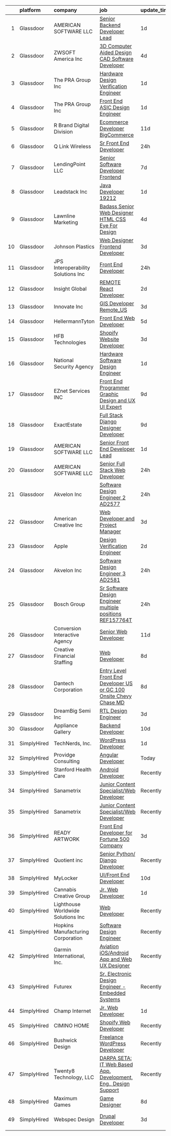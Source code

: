 

|    | platform    | company                             | job                                                                                                                                                                                                                                                                                                                                                                                                                                                                                                                                                                                                                                                                                                                                                                                                                                                                                                                                                                                                                                                                                                                                                                                                                                                                                                                                                                                                                                                                              | update_time   | location                  |
|---:|:------------|:------------------------------------|:---------------------------------------------------------------------------------------------------------------------------------------------------------------------------------------------------------------------------------------------------------------------------------------------------------------------------------------------------------------------------------------------------------------------------------------------------------------------------------------------------------------------------------------------------------------------------------------------------------------------------------------------------------------------------------------------------------------------------------------------------------------------------------------------------------------------------------------------------------------------------------------------------------------------------------------------------------------------------------------------------------------------------------------------------------------------------------------------------------------------------------------------------------------------------------------------------------------------------------------------------------------------------------------------------------------------------------------------------------------------------------------------------------------------------------------------------------------------------------|:--------------|:--------------------------|
|  1 | Glassdoor   | AMERICAN SOFTWARE LLC               | [Senior Backend Developer  Lead ](https://www.glassdoor.com/partner/jobListing.htm?pos=115&ao=1110586&s=58&guid=000001824de11d2785bbf0683133a47e&src=GD_JOB_AD&t=SR&vt=w&ea=1&cs=1_f0fb527c&cb=1659163975305&jobListingId=1008036586172&cpc=275B60D2C545FCD5&jrtk=3-0-1g96u27adkcne801-1g96u27atghpa800-3d55ebf5f4a78496--6NYlbfkN0CNayYzF1mBaI40OgT78t3Q2d9IxlwDzhsYR4HK7epYUQ6uENfBpi37JvnR8OKJvg3IsSbyPaY3DIr59gvpjrYEdv6k3fcprkF58Z10klx8IcL0kbo4wD6jlXH0raI3P9ImoVHcKjje6MkbcuzknEdDQiQ0rbQHGNMdJ4_Mai3skQUWQrbI2xAPgjvYqwjg3Qf2jIPuYmfJLVel-00BbazpMjcZ_5yidrOzD9BmVXrxcoW-eKUwa18omGbqEuU2avGtU5A-CbP6Jcn9NJJaAxiSWSivfPHI2xMEIZ99HcXrxpaaSQ3v2SohnUU_7tU5Wz2wywDSH8bP7hk4bzi5Gg5qoxaTjp04qPN1bPnkESa_YJb5YM4I-IuzO52GPVLYi8xOntzXNScwDHmK7JZ4zpcHeYbccQmd13ZN5COJ_EotqfxS503iE1NBXfgqKZSMvd4czdqvWM7TlWczUJM2nhpugR9xQ5-fOwwucNBHUn35D-eTI5QZDvbwJDek3J3T_0-lTLmJ5xqf7g%3D%3D)                                                                                                                                                                                                                                                                                                                                                                                                                                                                                                                                                                                           | 1d            | New York, NY              |
|  2 | Glassdoor   | ZWSOFT America Inc                  | [3D Computer Aided Design  CAD  Software Developer](https://www.glassdoor.com/partner/jobListing.htm?pos=101&ao=1110586&s=58&guid=000001824de11d2785bbf0683133a47e&src=GD_JOB_AD&t=SR&vt=w&ea=1&cs=1_e4bc77c4&cb=1659163975303&jobListingId=1008028413603&cpc=A156626C531925F6&jrtk=3-0-1g96u27adkcne801-1g96u27atghpa800-7cfc9b44e995e1c8--6NYlbfkN0Al--CnnRAAemIt_jfh57jxz0oZUFSmuvBQtr16jS88RRLe8Ac7oVcsiyg-vicHt85WlGgMjQ3jT_JXQEFEJM2J6WbHKirNqK3Z481xKc2l-WsEBEiFHTKZzwi3TM2D5oDtmy1YCJtTLM5VPw8FD8ycXz93Nw6WVEOhwseukaqVqFM4pURWTwlnC0FcXcD6Ew8GolZGdpRTRvNkstUZ70SnfbyUojPknZtaV8Li-H9_RGD-6UCA8ZSial9haIz7ADhmd9LOFHugJG4CoWy7emMFCpIaOaVaPmhFr1aEGR6Wd9dEvTl4Oxe8I0SJLsBgVrgupSuecsezhlShp6LxWe7I5nvy8cV1BmaZfOSpA9djKhvY_Hzg8Jo77fc_n-xU67gsG-iRyBB_wFUs8wbLL8L59JbvpuoXnQduB-pj9A_VzWLVvesVSXrRX-ddxFC-EFEdTs13QS-kqiai1d4iaEx8nB-G5eG5hPMH0MhH_j1Su5jP_lpO3leL1tqtS_Q7PGaGOCFtnXUAQKdTLsDEqKaBb_CWf2_c9QO-cwB_oNUeRg%3D%3D)                                                                                                                                                                                                                                                                                                                                                                                                                                                                                                                                         | 4d            | Melbourne, FL             |
|  3 | Glassdoor   | The PRA Group  Inc                  | [Hardware Design Verification Engineer](https://www.glassdoor.com/partner/jobListing.htm?pos=102&ao=1110586&s=58&guid=000001824de11d2785bbf0683133a47e&src=GD_JOB_AD&t=SR&vt=w&ea=1&cs=1_a819f09a&cb=1659163975303&jobListingId=1008035344270&cpc=88825F42635DFB7C&jrtk=3-0-1g96u27adkcne801-1g96u27atghpa800-5c168112ccf5d361--6NYlbfkN0BK9GXDcakwdiqmeo8o-2GvkYnmPkq7xevAHdeF_847qtWIb67PS4cS0wKzFbjcCSIZv04pbLR3QYUGTz4ToIR-v0vIg-1_VTQznG2hzJ2TY4OoVLwSTaJUtIVqw2C2YXU_-jWUukfp5LjnZdLalIMmtAlo9FpFzT5lEHt-FrNJYT8uX0nD9_P6m0rt8BY9MdjCt3iRbErbQECx4uTi-VJfRL2j2vp-ZnpE_PahqHDmuXSgur9WXO1xxo20aIEh0tRylzyydyzDSY2MCiOHAaQCleZpLYBlm8ohuWziF7Wbyj_iI0-xQHa5qXTYAyKMMvRDXSiUfUTX17E0upc9DsOcGC92t4gmDQzmMacPQYzgz2Tv01ipZgrN4ekxx8cdeXJwIk9cc2TpuNhUE4rnpGT7g8-hBV2XJtbdE1o6owRFqhnipVUaGj-D6WpvYoEUdQwhVHlLLaBO3rBpAo7TFiDDpU3QdUYxiG9GDmbmpM9CkP7sNWqxroNp)                                                                                                                                                                                                                                                                                                                                                                                                                                                                                                                                                                                                                 | 1d            | Santa Clara, CA           |
|  4 | Glassdoor   | The PRA Group  Inc                  | [Front End ASIC Design Engineer](https://www.glassdoor.com/partner/jobListing.htm?pos=106&ao=1110586&s=58&guid=000001824de11d2785bbf0683133a47e&src=GD_JOB_AD&t=SR&vt=w&ea=1&cs=1_a449330a&cb=1659163975304&jobListingId=1008035344249&cpc=F4CC4721A073827F&jrtk=3-0-1g96u27adkcne801-1g96u27atghpa800-def155b04a443c42--6NYlbfkN0BK9GXDcakwdiqmeo8o-2GvkYnmPkq7xevAHdeF_847qtWIb67PS4cS8vE-UuiHw6WNFDuoc7GRcdptHiLZAu0onO_IAqiSufKX4Cd7rHM7JcTBaEJ42nv6Hzn2igr40Fuq-6Auff3E0R8eacUNPEFFyeYSO1K5NaddhpaWtfqlfYATvw1H2cIMmVDgdvT3P727aomIrxuNvY9LP-dXqibexxCq70Ek4mAC-zfkJxFG3u7nxv2fzOemucBFWFQ_L1-2jWdd5oW711h3sCSVx8SIFzFq5pvhiJW8Rcqv8APqcG5hzrHl64hAWxR7u5UgF70Lmv1evCYYgzej59OvGL39n9B904NmiPOul99TYeJbDJGBlX8z15lHjO4tVq-sOSOhMy3XnaoTIIsh5weelV-Xra5u9H1N7_ZA8bKNnBEJhX58teJyNFPGpQFU_KdBJykVGToamF8Kh15pH__ww_EyEv4mOZa8t3lqZyTDiA4Uw2MG4LbSpypC)                                                                                                                                                                                                                                                                                                                                                                                                                                                                                                                                                                                                                        | 1d            | Santa Clara, CA           |
|  5 | Glassdoor   | R Brand Digital Division            | [Ecommerce Developer  BigCommerce ](https://www.glassdoor.com/partner/jobListing.htm?pos=114&ao=1110586&s=58&guid=000001824de11d2785bbf0683133a47e&src=GD_JOB_AD&t=SR&vt=w&ea=1&cs=1_9196ae49&cb=1659163975305&jobListingId=1008011725264&cpc=C17E88BEEFAF6676&jrtk=3-0-1g96u27adkcne801-1g96u27atghpa800-e84f9cd38551ca2e--6NYlbfkN0A4hgeKHdLyHgzaskNEvl2xXMVaueUT71iJOYpLYISQULQoq4q001IkoyDC5e4whPdxajBwBK3RCqij3A_RbjUb7ayO1uJLEgEyQoWL0eQRs9wtp6zf7gOsuUo3NoTdHjX_I0V37HiejWV2kz5EPovXjw6rvNZ-XG7oV8KjhGRCld2RTu61A7YrYziqX-Jy7qupnWhD-cvHf36hM68Y1VuSbEBVk5RNSA9m4Yjo6yp3L4FsiPFRwqM_Q33_zNubP-D-RHUTaKaBjtPuZm7fsQbOAB6RfhvsYmtATYBjzqNI70yLnE_KMkR_-7um5UQtyVddd9x1gD__LiHRhXyrtD3oCK8wx8ZpE7qwf6tPlWoNtppSeac_bh38-Ico9UNfJ63Uh8OvJ0DhhDb7Mtldj1Q09caunrdqcz2ca9jlAIpVEnS-XFxJl6kAEAQ-qf1_8ROU-cqSQgc5XPovtBDt4GTPEGGU8H8oCZM_0OT5s1zatVto02PFeA_JL4bIlMCbg78pDyLhvSgnWYhJzgu7YzU2)                                                                                                                                                                                                                                                                                                                                                                                                                                                                                                                                                                                     | 11d           | New York, NY              |
|  6 | Glassdoor   | Q Link Wireless                     | [Sr  Front End Developer](https://www.glassdoor.com/partner/jobListing.htm?pos=110&ao=1110586&s=58&guid=000001824de11d2785bbf0683133a47e&src=GD_JOB_AD&t=SR&vt=w&ea=1&cs=1_681d9d9e&cb=1659163975304&jobListingId=1008038434972&cpc=64DC0C913FDBAADD&jrtk=3-0-1g96u27adkcne801-1g96u27atghpa800-1d004ac1db7749fe--6NYlbfkN0C1n-7uwLBmXreK9Hz04i1NaXR3ByHk8AHoFYtQOHcucgIE37DlLmIXgBqayGXRMkPkBW1-kCWNsipcMXYhIO2xYemcV-KX8aDSlRl5tR36VJpprTUQ2W2UXoQMEZyrwjcV3RqiCl83_lGxtoXRsu6Ce5Eq16ltayTgcMocSxlqJxQzmE5xkXBsZoDInnmUSYW2T6EaTYbgYI7-0jRQBmAbIha09_Z3hugh9BeUKncFr4vUkrAib__AtCuV01cRU9079fBhLezA_WXeE2P0YTWgWZ9IS5cM0OskU2G_QBTu_2ysFFpqdoRvw_GDgR2bdfN8oV2vrwWEOBPurwjomjFbUVJRNBDnt--CCP1eLNJTr6-j860BjD7mTnVl9ZyrOPLz4B-g2x3me8MDN581tm7_VLtA07Z057O-w0KIffDl4MVwGtCraHmkVstshqkQU4c-gUsY4PMgBfH0hlsA9UVQqIHdBO9osVi1UsN_5LNZCAcfOt_FP0oczVNGFsUH2IpJbWVdnmp6Yw%3D%3D)                                                                                                                                                                                                                                                                                                                                                                                                                                                                                                                                                                                                   | 24h           | Dania, FL                 |
|  7 | Glassdoor   | LendingPoint LLC                    | [Senior Software Developer  Frontend](https://www.glassdoor.com/partner/jobListing.htm?pos=105&ao=1110586&s=58&guid=000001824de11d2785bbf0683133a47e&src=GD_JOB_AD&t=SR&vt=w&cs=1_68cb3f10&cb=1659163975303&jobListingId=1008023577553&cpc=AA718BBA0476CE1A&jrtk=3-0-1g96u27adkcne801-1g96u27atghpa800-82fa04a05c3a09ae--6NYlbfkN0AMU85yDPFKRmyNaJX4vsZzzCZO8oGW3wN3dIQS5LuX8APSEdPLZuyb0wEk9g8ACfIYtRd5OYhqVF7PEYILND5L5ULGQoXJqPDg85ajoEp9eiwBN-yo4Ety9oRhcNMcfo8gSCGC_MNm0DhyPSkrPsHd5NLfAJLy_E5cihRLXRfhqSiDCRkttL6mZRv-bFAmdJ0C_9ct7IpjE_dLod04b4lsyvYTMy65sD2S-vuA8PGqJfktk8mzIZNPSB4PFPo5Fb3jPL-jWcawTn7LD9G6-CMhGgoMcppHW-UK87GjetjLoLgBKajhFs_JkW69Pt_cV35YV4UyYQ8gBdpAJE-y2bQLZ3tXeRl1JvE1dQSfcsOJ00Rvmy0x14P67n6Cc-JEdHTe92Mecyd0OxVc2bcghorwhemk6r9vlOvyeNkkiayzHYc36sYowyLRroQLbDejBmSkA4N4quP_fcWAwP-pUrgiXJpMNcglwGrTP0WPu6jB8f_Z9ZUq1xh1ZzddKCtIx5UAdC3SqN6kb7nPuNMp6mDMAFCK9258eZxqVGlrYNwnFmyaL4AsPatf7CDqgZORWYOMCtYGWBsPSG9jmfDcVxVQWeCaiTH1yvyUG58QZflvr8iTdlun5YvR3UgJRc11uDVIL-htjijm2V0ilFz3cBigrp6B3WXzGBg%3D)                                                                                                                                                                                                                                                                                                                                                                                                                                          | 7d            | Remote                    |
|  8 | Glassdoor   | Leadstack Inc                       | [Java Developer   19212](https://www.glassdoor.com/partner/jobListing.htm?pos=122&ao=1110586&s=58&guid=000001824de11d2785bbf0683133a47e&src=GD_JOB_AD&t=SR&vt=w&ea=1&cs=1_920a83a2&cb=1659163975306&jobListingId=1008035810706&cpc=3BA4CE39D5B5DEF5&jrtk=3-0-1g96u27adkcne801-1g96u27atghpa800-55ed5ab58a82c8dc--6NYlbfkN0AN1DXOJ3XjvJpsorCLbwBX67_Zmbno95PICvIB5GJH13XHFuyYrum6AmNcT9_RMPNZXSTfbIyoXN6OmBmuCerKSnASYxkIH2KQrpFI7jbnWd3k-3fhJoka5WxNG0VR7DwqLztAKqCCSA0qU_OoRHOxV74VBNmtnBiepNXdwbyCZVc6Or9v54iV8oZcZwjBdTHeUXBaOYRd98aO2PdrjuQXc1nnEgJDVnrD2GGABwnm2sMYG1EVt5xwwkKKKsPx9yYWbhNsHo9y0l-5cjbmV4GDozPgArnNb5LO6dhpxaD3K4Hd5JJkYcMdLjfhqNNA_yWWhF_9frGwTsAvm_O3CJnzNMXM5uVrpdf1sY1LrDbMk3k5XGukx4NIPy0mrD-xRE38xwFddtjOImxPMXYa_ctRsRr88GU7C4-0mJgHGb4eh_UfXK0byTRo4kJPqBo0bHdusNQLCE8TwX4OOiE-flgZLuz3c22yzkgIDkmnyNNtv9rpp5vtHLOuMpW4BpcmhyU%3D)                                                                                                                                                                                                                                                                                                                                                                                                                                                                                                                                                                                                                  | 1d            | Bellevue, WA              |
|  9 | Glassdoor   | Lawnline Marketing                  | [Badass Senior Web Designer   HTML  CSS    Eye For Design](https://www.glassdoor.com/partner/jobListing.htm?pos=104&ao=1110586&s=58&guid=000001824de11d2785bbf0683133a47e&src=GD_JOB_AD&t=SR&vt=w&ea=1&cs=1_8f91a006&cb=1659163975303&jobListingId=1008028237756&cpc=B6E9EE473EF69035&jrtk=3-0-1g96u27adkcne801-1g96u27atghpa800-5fb0eb4f4e2de45d--6NYlbfkN0CSgGTbSPgM0xpgWRkp5SRTexU57Zk_6_bZ18eqb9d2QAIj3HCdex1xvxqOp6ajUhQiRTJNW1fpP7Fg7WVUyRqdkrCtZ4fm7tW8y_iFjKH4pm9BC9J_9qYWk1PD3ToKEQ95_-sAFR3Qe9QUUpNSSSmUcyYNQiclhZzrlzQMIDBGCoK2t9xqfi8wGygjhYC1NqzxN7CDB25CHVC95lFrSI_stNOfB9lSxOZMK1RUyi-O_EhVcyY6q8-_vRXy1DC5BjMOkMTry0FG047l9PkgtVq6_JTZcJ2uK9h6G27A7IjfvbWhuWrsQkSZ94yQr604VfLDvJ0Nxo6gju1PLVGVU_u2LWrYJWdJjspomo_hggS8XAN-vYsd80HepFSxrzKMVQ3YSA7imhomheYFRp8Df_udJMJ0orIjIPTqGdzE4jwjrGKZE02TimpP1NBGBVKKz84E-otE_Fq56QedM6QfskuAMXYVM_BOTPg1-V2di5-RWVnP9S5nMzn7nKCZgs6pwfWAArOc_KmOUCHqpjTJSkOCQ8nrzO79kWo56Q4f1TVCbA%3D%3D)                                                                                                                                                                                                                                                                                                                                                                                                                                                                                                                                  | 4d            | Tampa, FL                 |
| 10 | Glassdoor   | Johnson Plastics                    | [Web Designer   Frontend Developer](https://www.glassdoor.com/partner/jobListing.htm?pos=126&ao=1110586&s=58&guid=000001824de11d2785bbf0683133a47e&src=GD_JOB_AD&t=SR&vt=w&ea=1&cs=1_3cfff92a&cb=1659163975307&jobListingId=1008030492458&cpc=7F6F94E2229B3AB5&jrtk=3-0-1g96u27adkcne801-1g96u27atghpa800-d4b47896c020c893--6NYlbfkN0BxpP53ILL8GulLJ_NWfVzecCnjI9RptcsvEJd8wgfIdMtV2GS7xic0cZ2nTUZAPD8w1mHN6tdDpx-44mQ4RIRj2iLumtTfzBNnoa0qH6_0knW7iD2_5hJ0PPfw16mFroKRkcyTiF8WimWEr-uUb9Cpbz5fhU_SMWHP_RIqYeK1JdvmwBsYXXxF0wx-OJ12DIyuEIb7ozHe6ozbWdIgLFeGZgvo3fyUgYZ6qAsFeqCr-dmS4kJcBu7RY0MQIpIwl_B8xsPaBgvmlFW1lwn-2xql5LF99SDFPDPYpz4TJlwSjK4UZo9cuFjZS-WYtQJwjjgUTyDwtVoSTllKj3J_r4P5jtC44ecWWg4JVXWiPI7TZoYV4ShyN2FNr6DNTZojA439Px9YqBZBhqYPoxDRNrKEs85gPCm7zwamhnNtfMStVqm5jU4LZsB13G8C1rn4W0UWvsVN4cMCalnrPStj6XCMOv9wVQEw3cWXPppZcu7ZZIsFC7AyeR3LLVuXkEDV4JY%3D)                                                                                                                                                                                                                                                                                                                                                                                                                                                                                                                                                                                                       | 3d            | Findlay, OH               |
| 11 | Glassdoor   | JPS Interoperability Solutions  Inc | [Front End Developer](https://www.glassdoor.com/partner/jobListing.htm?pos=108&ao=1110586&s=58&guid=000001824de11d2785bbf0683133a47e&src=GD_JOB_AD&t=SR&vt=w&ea=1&cs=1_05ed8e62&cb=1659163975304&jobListingId=1008037851794&cpc=F44B5BD681589083&jrtk=3-0-1g96u27adkcne801-1g96u27atghpa800-4e8bfcd36c709f9f--6NYlbfkN0CNayYzF1mBaI40OgT78t3Q2d9IxlwDzhsYR4HK7epYUQ6uENfBpi37MI0b2sIeZ-IgUfKyUbKOK3bv5aZbIOiRFLYeTdvKCNBvxMyBEnBqOhNWiFhVALBS2mOdcgeOuRA_J_XmVsk5hqv9eHG0NrTXZkA3vhwXkKpSQmCtU0BlNqZtekI49xNmHwLWtHhQ0xQmJ6UddzMKs1kmeUhKd0hIMfYorL8TnKJn_iu_M_K6A0YoufZhG_mRqCYxBHK4l4kaK6rWfNaFwRmvdIgQtGiDUA6yWiPW9EzXlQVCyqryKV731zYjOOqZKn00QjG3Tw_lY_kl90DSPbJcOlRYmxD_-9tpj1NCjA2wsW6Vx0s58SgsPLpCvQVrpFKod3iQlFV-KqIP0oBzLu9CmE1xhUR_jip0N1sXnuPhNRT0tZy7e9XHoZUVumoG6xx6HjiamctXJvoN-V4DzojE4513PUZDHIAmaQ1MRYcxTcXy4uvWK-I7sRW-BrkLM0rgyantsstjwQGbh_6ORQ%3D%3D)                                                                                                                                                                                                                                                                                                                                                                                                                                                                                                                                                                                                       | 24h           | Raleigh, NC               |
| 12 | Glassdoor   | Insight Global                      | [REMOTE React Developer](https://www.glassdoor.com/partner/jobListing.htm?pos=127&ao=1110586&s=58&guid=000001824de11d2785bbf0683133a47e&src=GD_JOB_AD&t=SR&vt=w&ea=1&cs=1_32401846&cb=1659163975307&jobListingId=1008033584137&cpc=0C139D4CAD5A6DB2&jrtk=3-0-1g96u27adkcne801-1g96u27atghpa800-2a83082ed18ac851--6NYlbfkN0BKkHZu3wF05EeDimN_p6sYpKCMArvwa95YdH7UpkaBCkTAlOdu2lVgZ5yts_CGftg5hKCsCSvk-YoMsBXhsf4Bw9OVrDJrznVBisXgtqRMSDhbo_gjPnlYnwgpWPDDDaE_xuHizV4LUTbtapQFpHKhi51M_zh1m6TajkH_HaiBh6TjAYmk1mtDFNWBPfXrVvcLRZlXe-LvMne4HIjou_MwKfJbPnNZ5yeTE8T7ayCkWwdydPSPLWCnhW4B3RwyOxgMwOqHd_aKozWsqS9oFP_24_uhvI96j9Wi3FpSshC-qyMTs6Zq8jgcsXpGaxaQLdkW61K5LKmITJgOvzNuzWVZ6zj7tlQG-7kllp5jQrMccDC1fVlg4G7C4GN8Oa9miTn1Dc6J4uQOqu7DuwLh4-zi5tw49AcuMUQ_xdiPkRRZ-BlX9fPVaCdVkGTno2GuWtqBgvyWknXiNGD4B-D4lYjAa9sNXLsUHM5X9NgCOZBsnqvUdzdHckVlEMpHZJCEI7JKhsPMO9IXLg%3D%3D)                                                                                                                                                                                                                                                                                                                                                                                                                                                                                                                                                                                                    | 2d            | Remote                    |
| 13 | Glassdoor   | Innovate  Inc                       | [GIS Developer Remote_US](https://www.glassdoor.com/partner/jobListing.htm?pos=116&ao=1110586&s=58&guid=000001824de11d2785bbf0683133a47e&src=GD_JOB_AD&t=SR&vt=w&cs=1_0758deb1&cb=1659163975305&jobListingId=1008031307907&cpc=444700D72F2ECBCE&jrtk=3-0-1g96u27adkcne801-1g96u27atghpa800-92c06fa26b15e091--6NYlbfkN0AoVyl0Z5GpsU8Pgj45A4EeIowv7x5WSzAT0pLcY0odFLOPkGN5ztqUNUO_fWemwQe5-VMDe7F3-Vrll5sHLlUq_2_78Pkp5xNceejwKY_LLuVvIzZbdNabonVXuAdda9DvCqsdB8i2Ms_anKSJBvAh8TjJcgD9AubEjrAT8JzbKiVJWSqjsSuWY6ROtv3EpLYBU_S9etnYNmks89cUIGnW6UTMdw5OrgyA9ly8qmJ20UO2HKpV3i-cR4zA8wMOT24phW0NLR7Xw0WjakSQpytpC9EzqyGpJubBia8YmRKV7_KwXksD8bs2x4rVG2FEdbkrVAhM8YKjl_qQFv2A7vwpZUTSOP-jA_ipWfjoN66rO2k-ZmamUYe4BoAYZccpDfr8NWPKs12SYi-5I5VY2mntWy9VYPeSxu-AfOsTZYGu5U0DQQMBlSlhUfgn37iResBJZepm2gcdOlrF9_Y8862QdWjpyUbpAkEijqFNyVyM1h_Crfgws_zI01UvTldoLAyIGfjRDXJJWCKSn-8rdBd388VoDPx6P-d94YEQJk4BmjwyKdvFsw4H)                                                                                                                                                                                                                                                                                                                                                                                                                                                                                                                                                                    | 3d            | Remote                    |
| 14 | Glassdoor   | HellermannTyton                     | [Front End Web Developer](https://www.glassdoor.com/partner/jobListing.htm?pos=117&ao=1110586&s=58&guid=000001824de11d2785bbf0683133a47e&src=GD_JOB_AD&t=SR&vt=w&ea=1&cs=1_39ba139c&cb=1659163975305&jobListingId=1008025566742&cpc=883DC43018083D9A&jrtk=3-0-1g96u27adkcne801-1g96u27atghpa800-4ff2e7200978c183--6NYlbfkN0DFowT1d0XEROrZjiiLCz3Xl7lNJrhR5e36YBBJNwg5By2bk7Fw8nXyh-09zjNCMK-fhkwQljsD2LIHS9UojhlwiGhxeBYEnJSC10e0wtupwQXvTrpz_lbT4hcnEB_NuMwXLZDjKGg2Nbf8LE4_LUK99KDj4xiVkWEPkyq__Rx6FmMmj7LM7NPuIxhFRTGElMh1WYDiSvQrGOJezh4h-maCdORes8UQSz1VDXbU2wffI7f2JJGQfVu9MGoG8T_siya1o3vb0k7MCIidy4vuBER9fivh1Y_PdezsGDtYrE8S33dwFi3tP1hIAX2BBXFxp_Oica_L182ImONf-y5uDIOUxlx932jHJvKmsjcfCkYZhkO7DjhNS-g4sCm_hOITS6rkC4A_MNSe1fT8uDTWIY5UfwiXT4dyznG5GSKAiWTDFVbDmzO71qiGPozH8JQltLuopalbXxUl2cNvnbzlScHO_-YzVC2jkfswGzg3LsauipMUada_VjkvmIsjp1IU08KdllZ0MHZemQ%3D%3D)                                                                                                                                                                                                                                                                                                                                                                                                                                                                                                                                                                                                   | 5d            | Milwaukee, WI             |
| 15 | Glassdoor   | HFB Technologies                    | [Shopify Website Developer](https://www.glassdoor.com/partner/jobListing.htm?pos=125&ao=1110586&s=58&guid=000001824de11d2785bbf0683133a47e&src=GD_JOB_AD&t=SR&vt=w&ea=1&cs=1_40cf4630&cb=1659163975306&jobListingId=1008031374124&cpc=F41FEAB56D215062&jrtk=3-0-1g96u27adkcne801-1g96u27atghpa800-831cd3705c4f4998--6NYlbfkN0Bdi3r-K5gyuedsFzsY4v3-uemM-ORqdIiUVv3E2nJH3vlvsb5IuYYOklD7NZOGy3rnVAIolVzNsID5fGJjUhs1dhTSu9WEInWAvraJoOeFknnnH8je0iz9QJ4JuofFBwCGJ1zCBmjcI0m_NMAC0f180evG0rJyuJrorru0LjXt987AnDkCwEzYAjhLsUCLzS_r7JE-1duj6St6US1taStIS9OuChZj5mY_VVct10utYVveRSm2Jd6MYq9_dTteiyJn40OuQP4P_XFbqEKZpK1jG2Og5hOJSQa-DYG9de9TU7ihjRsjvimCzEeB0BkyxbJJi70ejVmkHZNjcySV7Z4riRpBaPwODpsfXauPLcsznshmihl1owtcXTp3DHRXgzykwzMVaQlMxAWy-0Sn1qEtkBrfmgM6YCsXWA_7EYS6imJ9fTdY_sdfyYQjKu8hVmHA0EImyPhaIb8Gx4pJ2JJPwLeSEnHkZJFHJtBClFpqj5Z5_1qRAZSiyaEnW1-R3OE%3D)                                                                                                                                                                                                                                                                                                                                                                                                                                                                                                                                                                                                               | 3d            | Saint George, UT          |
| 16 | Glassdoor   | National Security Agency            | [Hardware Software Design Engineer](https://www.glassdoor.com/partner/jobListing.htm?pos=120&ao=1110586&s=58&guid=000001824de11d2785bbf0683133a47e&src=GD_JOB_AD&t=SR&vt=w&cs=1_cefc60a7&cb=1659163975305&jobListingId=1008035777656&cpc=44CD5376B8534B8F&jrtk=3-0-1g96u27adkcne801-1g96u27atghpa800-842421865605bd03--6NYlbfkN0AC5S5KfpcrE62cRuYLg6qW_HWiPjKHP06qk-AGfbwYtGlr3wcSMURH9oqKq1q2FCcvg4CHp_3_yvxxulMQz-EsfkuHkz1KPjBr41Riy-WVNqw5XjB7TDPTmRDE0zKWWvBtmpayN9JWXoKCQaeqAIOw4SxMUQYKDqcI_RMZajx_3fai73-8hOLLRMsHg8SwDknseeA6Kjfq6TefeXtlT0wfat1U566hzXQnZLWrKjI9ltKbpNNGlro06TsMueLSFlgaRUkxiagRuLx3GoHXpHU5-hg61VP5u7_6M0SRHT5j7K2how4Rj7RxuzfuT8e-0mzDe1fdBye6DaDVsPJo5KY4SPQlC42DbO-Kf8R5IPFlavv_QrlJ6E2i9hLGGbj03LCpIFuKUJ12LnCINIY9XF5mGer232rUDDm63Bz00y0JjoZVSu5i7MdD3EtJ177vRyN8CxWfVD_fzpSh6_qrA0D8c3RaiY7npDY%3D)                                                                                                                                                                                                                                                                                                                                                                                                                                                                                                                                                                                                                                            | 1d            | Fort Meade, MD            |
| 17 | Glassdoor   | EZnet Services INC                  | [Front End Programmer Graphic Design and UX UI Expert](https://www.glassdoor.com/partner/jobListing.htm?pos=111&ao=1110586&s=58&guid=000001824de11d2785bbf0683133a47e&src=GD_JOB_AD&t=SR&vt=w&ea=1&cs=1_3d8c0abb&cb=1659163975304&jobListingId=1008017224204&cpc=618B7C2C2BCBC227&jrtk=3-0-1g96u27adkcne801-1g96u27atghpa800-28fa2c404b0144bb--6NYlbfkN0B2CPRQtEwtthFaSdUd0hKR56duWYTGRLhZdp-8kjgKbj-nYsaA2y1BAFJBu7Y0d-pbxeL0HTA5VQxQm8SAt9t0g5sw9pMUSrXWDdkEfQJ0fb6YOrUxXY19eUW5KLi8agnoMfiWuRwpBrbD0_ofmUnyRVxTmpVP82EH0JqKwdo6XP7QM79FDkYIA_NisA1aF31zjPKPaWdQRiKFO9cm7LCAgjH6IOJrldWqlm2RogU4JQBJ22rRYsZWr_Ay-kY-WDWffnja195tdS6tEXXPNbPOCWW4jyHg-AvQIHoUtntHFebrWa7lLf1s4CYd_vUKeVk3U1QOd8BBbvXrYSk3EVl5IGUgbliMW9lkEul2eJTEjZNRY8tFjgGteXlVL7C17l2DUblUT6fPhXIXwrhk6UjrJ6KfcFFo2_Sm2paQ60mkSYZZwmbstyMvP0cP9sd5WCLvj-ORkRzzw6hFVLf9ZQmxWhIojZNFTGTeT9g0VtpDU-wV7pJsuGDprlvdlA8pVK9wl7zd5DcQHQe6IF0_6sE_tzNLY6DGAqUXTpu0phhfvw%3D%3D)                                                                                                                                                                                                                                                                                                                                                                                                                                                                                                                                      | 9d            | Remote                    |
| 18 | Glassdoor   | ExactEstate                         | [Full Stack Django Designer Developer](https://www.glassdoor.com/partner/jobListing.htm?pos=121&ao=1110586&s=58&guid=000001824de11d2785bbf0683133a47e&src=GD_JOB_AD&t=SR&vt=w&ea=1&cs=1_98f227b5&cb=1659163975306&jobListingId=1008016612995&cpc=F17331D9BECC482A&jrtk=3-0-1g96u27adkcne801-1g96u27atghpa800-a547391554539dd7--6NYlbfkN0DdNONLqhA8z6QrX6vw37qu8cGScUjPKwqVQr3YAsb4-4kNYp2ihaw9VUTf-kwCIzl75LFuEsib8RIoDknPKh_n5kTUy92mSmmxBTwltG5eOd7pGgunK3EnR7IyFg7h6Gv0pwRjWNW7mCWjWeX1tBJnDyOEwT8-CfmY5DUbXmKwoFuM5kLGw2q60nPsPZN3YWRR1HZTKsvk9OQqDpQpsYsRYhpzC1Mv6Ii07JIVmP2VDahXZEeFdj9qtiQa9wnCK9r9dDEJyVoGGr14f7rnyH57T7I0uKAuvS82M1tNLhsWbNA3Y2jVh7d2iyCjFoSJRb2_8Z_xpgagLqcyDc-Aoc0zq-wsvkR8Gv-zXVXbgxf-AeACYqKkRNtlQEzIbnwMpT8ga4deQHBSLyJCefQwATaQ3gs4lDdh1EIUHrJ38noMLZOnEuC1xtfIWfLxrX9Y_HQpO4yesm-GenE4r37QKPNlbgXQl9OwyDlRW4j703fs1DU73med2hW_U-oVg0qy9zMYg-7xuYpVQQ%3D%3D)                                                                                                                                                                                                                                                                                                                                                                                                                                                                                                                                                                                      | 9d            | Remote                    |
| 19 | Glassdoor   | AMERICAN SOFTWARE LLC               | [Senior Front End Developer  Lead ](https://www.glassdoor.com/partner/jobListing.htm?pos=118&ao=1110586&s=58&guid=000001824de11d2785bbf0683133a47e&src=GD_JOB_AD&t=SR&vt=w&ea=1&cs=1_218f5933&cb=1659163975305&jobListingId=1008036533467&cpc=545C0D17DAD7ABB7&jrtk=3-0-1g96u27adkcne801-1g96u27atghpa800-8982e2b59e752ff4--6NYlbfkN0CNayYzF1mBaI40OgT78t3Q2d9IxlwDzhsYR4HK7epYUQ6uENfBpi37459N9JDaUiB4i3zo7yqKMmb6PyZ5lsoKQx9Oxbri1YBbN4I1gbQ2GQkcBYEknXnkBpY91CX96V3VrfXqNDIPGqIPJFCWl15TInw9u5gpvDqMig7LUON4-QfrUgrJhRuGojqPbp8ruiYm_GGuyFJ4U8VteJoNlgUprf_I9HCJw5z9ibjjQgaAzK8li47f0ZCWo4R39GFppuYBdhqfezxe9o3FAc_7SXbTJn3lqNZKqibTmczy6VnM6vtToY4u8fuzO9T6UM3ChcrVZEJZkR9vIlQx1BYSHwLMdjx2O4WsdwXvAIQ6EkxC1up7PWgG5eMDRmwju7MqN_T6_RUSE3K7SYSwmb7XWjYxOii3da9LUVE2yBUePJOTz_oAd9iOPjsxThxx-Dg8x-7tR1GGl5yR02O0hpsmHda1-aR2wXL6p9DuamG1JXS8XPMNq_iHj93N_ccrWP2MuQPgrBqIwTwh0g%3D%3D)                                                                                                                                                                                                                                                                                                                                                                                                                                                                                                                                                                                         | 1d            | New York, NY              |
| 20 | Glassdoor   | AMERICAN SOFTWARE LLC               | [Senior Full Stack Web Developer](https://www.glassdoor.com/partner/jobListing.htm?pos=113&ao=1110586&s=58&guid=000001824de11d2785bbf0683133a47e&src=GD_JOB_AD&t=SR&vt=w&ea=1&cs=1_ab74da03&cb=1659163975305&jobListingId=1008038046824&cpc=3E2BFC0D8D8346C2&jrtk=3-0-1g96u27adkcne801-1g96u27atghpa800-b2d3ade4525f9d2d--6NYlbfkN0CNayYzF1mBaI40OgT78t3Q2d9IxlwDzhsYR4HK7epYUQ6uENfBpi372i7O836wMwzFOyQ71vLXexCQv5o1g7edi6-4wOn-QVxYo1Zx4Vke1U-M20GN7IRHPW9OEF_GUGAC3EOsdwyoudBd_hyD3tFOYgKXwJFyiZWjcgKtxMmQCUj_afrbqecDZIPM55p6X9QfyOFomeW5IjacammlSUOZHgLx6szx9oo1wX7d-wJT3vZ5Ls-2fEh9WwELaFp2C42HYeGxkLLQ5d-rngs_9jABXY9DeeNw0l1xBy-pSekZrmenR3O2vIDudGxqDK1F9BZTv7bXJiJRrqVnrSey23DV11VF7NVUiU_2zpcarx0sZQm9MtmwOwLZ51l0FrulYwfpTKV24fF7q_xA2DR8yfm-4JsB19ugV5eHSpG0cJTvxp289NpfDt7b98a5DEltnrXrQyXOCt1vyUaBm-hNU78lNgzAseIIE3qSU-YdR81Q6fEDa9Gy7DAhNxHQtl-PxGWeMnLKVLk2YQ%3D%3D)                                                                                                                                                                                                                                                                                                                                                                                                                                                                                                                                                                                           | 24h           | New York, NY              |
| 21 | Glassdoor   | Akvelon  Inc                        | [Software Design Engineer 2  AD2577 ](https://www.glassdoor.com/partner/jobListing.htm?pos=123&ao=1110586&s=58&guid=000001824de11d2785bbf0683133a47e&src=GD_JOB_AD&t=SR&vt=w&ea=1&cs=1_daa73417&cb=1659163975306&jobListingId=1008039001744&cpc=F1339989C5CB8906&jrtk=3-0-1g96u27adkcne801-1g96u27atghpa800-b5b4556fff83181a--6NYlbfkN0BedaSJ74Gjs1g2m8qO5X9JEW7GLVUAx6MMatG1vm1iFfDz8radsTP847eWDONGwbx9G0cL-tc1OWME6h1i8CuZKquZEGipe0OZyu0IgFKUArJxd2TjbjiRcNrFtuRp3LQyyGIuXP9UPxHs0HcJ-quyzRP6Gxe6Z3ja7oDJtOILhnDQN5CA-Jfin3DvOLFEMB4dDrmmvXFU6qYYTGAAZwIwPKhI0b6YDKZdMW88X2XEzv8MA4xTEddiGLoBeTqw4aBdQOlpcpe3dA3YFWMvihdjwY1DJzLcLYYHSrUyVBpCR4N_MQbrGArHJGlQZn6JeeqA1wco6J4NXHTL95j9RCBCI8s6JJAK0TLpwqP-yTA0sL-ZvdfJq5N02HgiLnNsLPf6oAGyZBxQIoKntGR--ytoTOF8msSzhpCbA2iV7fClSqhO8XHM_VC5G5LJ5z_dmFq0O-IHxYdWvCAQTDPkj9jXpFgFVkjUU-MbYGOs41QTQivX_pd_HPxlNPdaYlw0eyQNg27Fu3GkAQ%3D%3D)                                                                                                                                                                                                                                                                                                                                                                                                                                                                                                                                                                                       | 24h           | Remote                    |
| 22 | Glassdoor   | American Creative  Inc              | [Web Developer and Project Manager](https://www.glassdoor.com/partner/jobListing.htm?pos=103&ao=1110586&s=58&guid=000001824de11d2785bbf0683133a47e&src=GD_JOB_AD&t=SR&vt=w&ea=1&cs=1_c182cc3c&cb=1659163975303&jobListingId=1008030362586&cpc=0FDC0B3BE6F17F6B&jrtk=3-0-1g96u27adkcne801-1g96u27atghpa800-5d6ef93170b41737--6NYlbfkN0CmboOg7byfHkYh7A7bJaojXZZUQl1Y4lRn8-5zII3_3G0w5OcVnM5qv-Y0PywkyzgENIzCDpksbE-PuJ6tEzxNENR4Mrk-yqTAUgP7UzprmurtRaCGzX0mAi3ZtaQtPFgJiRV276dk1Q7_wnq0bZp76KKEEZtv_vaF8_GAwA5CRI8KtDdOFhbclts49rxMQXpDZfd6RetrKUQry3RSWwbZZX5qrCzb201xh-aJ5eGmL3ee4ZyV4oN-NXlkJuffSsCtQU0AlDs3d3hitkYCWvnLEAIPoVVQYy4A8PrcF-8Zs6tK4wiXNvVuVacFiBWV1hhkh49eTdajWLkjUYy-KNAz7d8RJ8GFEytUO6dg-P4Fre_SKrxa3dMZCa_b6UjzZ3IYgplSToTC8AOpzwISvXj6myA9mHxT5ZAedcg0Lw_vxT5Y-oxuva_Jhln3UKl8ZgWRoimoi5xie31YGydqT_5ymVcHbmvPqkJVPBQ0KvwCu_uqAPm5EoF4b03EtkHmM5GPJ5l7RaWGww%3D%3D)                                                                                                                                                                                                                                                                                                                                                                                                                                                                                                                                                                                         | 3d            | Fort Lauderdale, FL       |
| 23 | Glassdoor   | Apple                               | [Design Verification Engineer](https://www.glassdoor.com/partner/jobListing.htm?pos=129&ao=1110586&s=58&guid=000001824de11d2785bbf0683133a47e&src=GD_JOB_AD&t=SR&vt=w&cs=1_f203f724&cb=1659163975307&jobListingId=1008034378660&cpc=FB7E4A1762AE5BEC&jrtk=3-0-1g96u27adkcne801-1g96u27atghpa800-1e8b3622f164b2b8--6NYlbfkN0BvKrLyj5gPmtZO9T8euul8TCxuuKNOtzRJOomxnwSEodTz2Bc-sPZlSXfvz6ygy0uPavYex-DkDjHsXhMYs2Zf7I8BORdq8u2PcP20sJ6Rf9sPDuU9QLOlHcY8hpF2O9d80SNmM2-R1m_jinxZnx-9Ho1ZIhuaQ-yAMQD25yezmRBaCvie861ndSyJKiPTo0BtVPQed66iNMrqSFFLAbt-8-jZ5y0EgFWA4D2e9CcwHP07xCMQrS7KJmgmguED5lBJQ2UQZye5sfKOOrPitMg1hCFWX2jT5ZyWSeUstKl-BCLSq-i17g0HACGKKpyZPfzdfwk_vPafGq_lF3MXXXL9Bd5jR39vFSv7N2gPAmoMl3NoF-KtO5_K2DbhprkVxE9kAOnHd8Dj_bDyBDhQ-7bOd4O5gh37KtjBi4xVAGlF6YnlhX5T7bWEmYIRJg3IL-LlvYqPPqV9-0IAdxBpDaj4cwG5S33m3PhfOhUrVD-OyQpxpxnka6ya4Co063h7XnbTj2sPebkqcfgprdS01KAkFU09hZCzNjuGXam_3KXjEfeR11udzOaTqVUq4-tCul9I_oQuFDv3Zh1ERVfC8DvPcbVCA_Ie5DZd7pBz3X8ePr6Rl4C_qsAMCNV_V99-dCSoJbwF1VCbBkNsqf6quQgtJbg0xSUP0ilhQW4nvyRb4lQM8uzc08rKnTRfhLF-XWOECrAzSJz-xRG9lZql5HA0tvWCYh1-w__qhRaCplhlLS8ZiEgPD5-a212vYSqxXrKr3aI_AtAlpZtgji1jD7fiyChqPyPGtllgLJGj0QBcKpUOuuTw6S80SvrCrqJwrTowZuHda-yGQVNuVNuXWh5Duuf9cuhsO9V2gtxsdkSxzJ1kmKuNbs0bZxYKqfjhGDIfvPjAGy87uLsxon8FF2hKPXRUp9jkR1ktg_BIF_WeDeYDrUoSQrueob-W3CDdSD22yzuoT4-qz4mr_oEwQV3D)                                                                                                                               | 2d            | Austin, TX                |
| 24 | Glassdoor   | Akvelon  Inc                        | [Software Design Engineer 3  AD2581 ](https://www.glassdoor.com/partner/jobListing.htm?pos=130&ao=1110586&s=58&guid=000001824de11d2785bbf0683133a47e&src=GD_JOB_AD&t=SR&vt=w&ea=1&cs=1_e2976435&cb=1659163975307&jobListingId=1008038986748&cpc=BAB9AA3F436D8911&jrtk=3-0-1g96u27adkcne801-1g96u27atghpa800-b27d11c17ad5281d--6NYlbfkN0BedaSJ74Gjs1g2m8qO5X9JEW7GLVUAx6MMatG1vm1iFfDz8radsTP87j8JL00HPtU08E3A8zB-_-YhG9LVt5BiRszL8orW4jJF3ZaqRTcre2rP647wwhEf8JgO7amkMPNqoaTe8B-wPASWJKmvOqoMwZy6CcLAC1JABqA2lyMo4BFC5iX0eoV6J0YD5DOx5TTEgm4vgUvLx6TTCkGopDvOa3fih6ZTu3GFF2tBzj4tn_mFQw3beIMeGSM6u6i0PW1F1VLMk52te4PcYFLkjrnMN9GJD2UDdIZigCu1buf0Ww670noQxRrADDlj4i0c3-JqJIbcvHLTwiK0tfbrd5OE7SCTY0veSsuUzV1rLeU8ZjDjOpXovNfd3Mli1romTBcE2nxvfIkJLktvyJXTLcGedagwknm7IJX4vJuXLMqeQUsH-PuWSgT1Yp6s-CetpqtQjGgcFsCCIUSNn_YbQ6u-TVmBi3PzF9RkfJBGZB9ZzquaQ1_OIAjhZEa6cKtJAAs%3D)                                                                                                                                                                                                                                                                                                                                                                                                                                                                                                                                                                                                     | 24h           | Remote                    |
| 25 | Glassdoor   | Bosch Group                         | [Sr  Software Design Engineer  multiple positions   REF157764T ](https://www.glassdoor.com/partner/jobListing.htm?pos=119&ao=1110586&s=58&guid=000001824de11d2785bbf0683133a47e&src=GD_JOB_AD&t=SR&vt=w&cs=1_cd0402f5&cb=1659163975305&jobListingId=1008038837697&cpc=9C4F014304452074&jrtk=3-0-1g96u27adkcne801-1g96u27atghpa800-aab35ffb38f5ce57--6NYlbfkN0C6GWNaujYxALY5cE2_tEHrxFJ_nxpjx3wh1ke1yD6QSF_gWAnu0BYVLvofoEZsJlfMI1w_9YRhzMhHVVTlLKn7fDG2BYM6Uqu9MTkmZjxTDz4WZcSRA5nHtjPOXTMtIH-IgsloYVzUnD-Tfpc-Stj2eakOgdv63_fkNA4Tg2TGIjqBUtxQPCiGnlRgLVUklH4cv5VyaJMOnjtsYuKn-CMPdfUrnF61I_4O0GCvDexwx_nayMMH5BV5GYKCcHvn9mvaVI3ZILAC4nqoXG1CERzRaEI7oEVmPz-PjUzmc9Ylg6qm5pD_bKXcLrfyrM5bvkg8gfV4TOKRADTgdJfHwFvA4m9gSgCPaRQsdqq7nINpDxpISsfevfE4EPlIjcJLLJtVFjdP7H7j0bujutDXdyplM6FtmdkHOGsmVtlIqVHEU1hO7TR5ip4f_ty3TarFSX37CJ3gI72H862IzciQXNfX63ZBJ99ZKBjjpvj8JfrHpr1IHsdGAP9S3RVsUK1upYMYPztxYL6LjLhjzHyNhVZl1gRdBuKAAs1g_gwvXNZUlrs_li5Jnm2ClotTxVInGjgBfWd_lktz1yH2t0F98czu19iWnzcbn9dCfVqvhOX5tjpUka9MsA9xqMACQiX40biGI8Y274TgCoRNW8ARf998__dEf9Tiw49Uc36bsPS9F4hRQD0YtALGZw0uQ_LMNMSKCfRjIt-N88YxZ7JtqCW6dJSjzgQ7gvknJJLwp2n2Tr3Iw0zO1pIJVzRYw4m9sWJzwy4FL-X0DaeEY_Y0Ubvh1nEqwzr2nlkuCiML0L3EXBipfI_4411Tnpq4DI1GKUp9gindsl3C7IGYO75MH9sYkoNtUvU2WAXObi84ZlXl7XUFQqGGgl7kKRAVEu6p7pS9N2qcnzjsXUlxsN2NWraNnRUpiLEyS23_cq2EN1Wtv4M4Mpsr9QPxhkVJfNaU9a8yFH4453f7MruZP51iJfOVMpyiP2tzLuhquIil0ay7xJGmF9uKFRrO43WMRrv4StkUaAYyg2QsKOL_ADWD3NA4D09zPiHY19_EvhPUEC_BKQ%3D%3D) | 24h           | Novi, MI                  |
| 26 | Glassdoor   | Conversion Interactive Agency       | [Senior Web Developer](https://www.glassdoor.com/partner/jobListing.htm?pos=112&ao=1110586&s=58&guid=000001824de11d2785bbf0683133a47e&src=GD_JOB_AD&t=SR&vt=w&ea=1&cs=1_e0b91257&cb=1659163975304&jobListingId=1008012520693&cpc=1926746423AECDED&jrtk=3-0-1g96u27adkcne801-1g96u27atghpa800-64e9fb8086691a88--6NYlbfkN0CskBwiMwPjio4exCYCNluVxZZhtDbEkmdMl__p5-3QO1gZwfF0nA5IvN4Mw-AJcrggoZdcYC8a1CunCqHeuGGitBWxiCzetxD_duWFA-mDBlqVvzeNUSE5YYhfRxjmmNugOlUzkRcSzwEX61z4rJPunW2Q-804yzbJqZvurGYQUxwZhEq6XLF-1xQDDUP9Or5ViPgQuoYizi6O0GJfAf695djT1Q4NFz9ERHijLsGjLONdYqhCVMpUCTSHJbiueUibv80I8tqFMTif3cr19RQFDW6AzClQQUjKvE0AzxeIYV-2i_7tqdzQHlEcyBK6Du41Atvux1klBvi_aHfgUCR6En8wFNSyaGzUqHw6ZLAteJOxLOw0ZORBHFLg1UVogQX8uzwfZxj_0UHw39o17z1ubUnCrfYkxrIMqOOnWFJ0h6ZmHS3ep8yTuhpqizNxGTRJktEprP5h_QxPgVbq938143N4nRLZVpZT-Lw7gJcqUI5kYQn1FQ2Ind_gJyJQX0um4gQf12glYw%3D%3D)                                                                                                                                                                                                                                                                                                                                                                                                                                                                                                                                                                                                      | 11d           | Brentwood, TN             |
| 27 | Glassdoor   | Creative Financial Staffing         | [Web Developer](https://www.glassdoor.com/partner/jobListing.htm?pos=124&ao=1110586&s=58&guid=000001824de11d2785bbf0683133a47e&src=GD_JOB_AD&t=SR&vt=w&cs=1_7e8e7667&cb=1659163975306&jobListingId=1008020200741&cpc=56C4EA4A1A191A49&jrtk=3-0-1g96u27adkcne801-1g96u27atghpa800-9f2eae75aec919d9--6NYlbfkN0AyIsnDczwcVDFrYpf5kat3hxWjSi6qx3YGCfJB8v0u0o0lIgfjDfB74gAIfS0XTxVDLSoYHrAzMO9ib6oFFNuLjRMU025dymGmagJiUfia6-JtuYERo0oEG3DkuLio92aNNcucSR_YEmW76eH9_38yUAcsHw8VNz0xPDg6kltNFA4fZ4QQIFJzX23WjYY3D-toINVmXA_S7IvpHhECoSZztTQF40UgoK-PejdGrK72oSbYvqlHvL_JMfPZeo0rdwh1NbpEbPhd_2FREiGn09rgj2Awm5VVrSUeoGFIdZEQx7qI2nph9R7MbPEoLFPpH919kjGgDCfGxUAtWqxe7_l-Kr-5NicSdwaO1ykZDEr0A1-fyMShxGY8hSIxqS7cWEfqTGHZWbIWEV5XvoeES89B9CS8DiWrq4mJ1bPsgoIyoHJfzSk3x2TGyFK8oiRF0YgNNwS7uXMeECKHgnQb4u6cDtpIgHXE22VE5VHuNPNvcM6dt52X6WXyVu3kgx4fLEFk1EfUsRof9rHZzs3USjSPnNLVTQts4AETgL0u3SbGMIDvZVfZQc8U)                                                                                                                                                                                                                                                                                                                                                                                                                                                                                                                                                                              | 8d            | Inwood, NY                |
| 28 | Glassdoor   | Dantech Corporation                 | [Entry Level Front End Developer    US or GC    100  Onsite Chevy Chase  MD](https://www.glassdoor.com/partner/jobListing.htm?pos=128&ao=1110586&s=58&guid=000001824de11d2785bbf0683133a47e&src=GD_JOB_AD&t=SR&vt=w&ea=1&cs=1_84059045&cb=1659163975307&jobListingId=1008020209011&cpc=FB7E4A1762AE5BEC&jrtk=3-0-1g96u27adkcne801-1g96u27atghpa800-122fad00d5274b6d--6NYlbfkN0Bix7FBf67wPreTmEV6iJoPjf6M7sWQRdpx2Wb_2_BACNpCwbF6CJ5BP75S3AngY94grYqbgOXyJouhwr28_HBp1G9cT31g09dEnuvs-2Yr_s3UNwhmTh23bV2mFQV_cQ1b9LPGZBi_GSc379yrS3Y1RwXCvYVUwCVe0iMZwdfgnHkp7bipoDjj4t8uQ5rNPwXtdv5YIXY4vJxSvHqMqq3cZfz82eEn19h5Og1K_uRqIrV_xTYKAR9lgqZtc5HEAomWOBHsmoKk-neVBlcr5UGjxhUte44YX4RazHlvd_YtVb78bInw1dwRAuhh_gWp_jzckBoddkT3iEeORSlBBj1jHn1Lyp-0ck-MBoK38nCyPL07YhWFKNi3DQ8OS1dILPUkClp86X5qNz4q04-UyBkhVDOD0jvX37pc0zbXpFNMIYnbIXREV4bG4ejiLXrYqXoH70J3_QmKxqj3KgdusnXO4FDh02xGeS0TDM9vWuV_jqOMT0PWLuCfwC3ZCjcfp40NQ5p2cuw5V1iXMv2P-rtcw0xPaGN937WmJWdj-BhcYiFl4rxsSQtJ9KSBOUFHTwc%3D)                                                                                                                                                                                                                                                                                                                                                                                                                                                                                              | 8d            | Chevy Chase, MD           |
| 29 | Glassdoor   | DreamBig Semi Inc                   | [RTL Design Engineer](https://www.glassdoor.com/partner/jobListing.htm?pos=109&ao=1110586&s=58&guid=000001824de11d2785bbf0683133a47e&src=GD_JOB_AD&t=SR&vt=w&ea=1&cs=1_03b5e726&cb=1659163975304&jobListingId=1008031268304&cpc=F4333377EDC1BC7E&jrtk=3-0-1g96u27adkcne801-1g96u27atghpa800-dd7c28f29961fe90--6NYlbfkN0AtlW_omU2Xx3W-19HQ_drmTKCWebiHnmA5lS5PDL5G8VZrnQuVcD_reF50_LZW-myWKlYJhaFIw7AIdWUnLgxDbArVJt5AJaH36ZjIrLsBUMdGgCln9stV7_034t_YdLBJ94zv2YamU1jKSAIEywTdTg6o50WkYSU7jrReFwD7QRT2uN8KEmwiS38Ab1K-aliuZ9S6Ea6pHzjhmCLtf-IppBziEonxztqhXcgeHnuonVPWattLUJ_nMaMYWfOnZ3EZDdz1-oloNTmlZOW5DItKEJydR1BYX8hnty9lNxZetGdnN6JO0ntUdtDu57jgXAugjH3-q9oy9MPUEHG7OMvGP8WDKFfCPPf5eLJlYN8IdYdvoAY3R6hpTPjBWOrqEng9cMPo9GfzcOskqErjjF9W45wm9BQ9sKdJfOcPhGPgyRlS4SaZIkzMm2-4v84paqsjD1a4ZfdO2KWrC_cGJ6d3Fx-74xBHaXTGqJ8QVmTiaLLr09XTn4cyGydR3nqHTC0%3D)                                                                                                                                                                                                                                                                                                                                                                                                                                                                                                                                                                                                                     | 3d            | San Jose, CA              |
| 30 | Glassdoor   | Appliance Gallery                   | [Backend Developer](https://www.glassdoor.com/partner/jobListing.htm?pos=107&ao=1110586&s=58&guid=000001824de11d2785bbf0683133a47e&src=GD_JOB_AD&t=SR&vt=w&ea=1&cs=1_966de2ed&cb=1659163975304&jobListingId=1008015204321&cpc=D5E11A5BC695825F&jrtk=3-0-1g96u27adkcne801-1g96u27atghpa800-04df99de1115416d--6NYlbfkN0B7asqLSFTVh84QNhoMZnykEkqd3VzFRgpMd30Tm6Y5VAR0GYQIAhTEALcfM-Zhn9fD8bVtsauWf2bJC5qsUBNxWxzwk8a96xOOKY9-19yMMvHkehMIdjOaJoNB6m7LaeaQjQKxJYW3mWfW01ShS2-S48z205dlIMX1ezKrikYn70SO6_3EOjciYZ08OXw4R_8IEKFpsN3kxFlHG5aSTelwJ7bMQiL89dJ7iNv3Hz_UXLBpKXEx5RPJGhP6T3DcekC27eZkOG7JdUachoqQpkt8Va78_5x3ennj3HdIW2A9oZj-iZXvRHTHwkJDct36HOsZ1xlzzE1aLDosjcy40A3jL8SscKBKpGjkk9p2Ih-j_ohnkV0ic_WKMzZ3YqQ4PJhIZpSJGTsvJxWJNzp9gZR4rjBrXXtgHatiy4sE6Udn7CYJwz8rZuoM_wJcY1yfX8muJAtvbRASSnZ3FqRhH8z9yTko-cSkP0Xh8O14Y8c-dridCqNQIy7UH0M_5vJ2AJ8%3D)                                                                                                                                                                                                                                                                                                                                                                                                                                                                                                                                                                                                                       | 10d           | Brooklyn, NY              |
| 31 | SimplyHired | TechNerds, Inc.                     | [WordPress Developer](https://www.simplyhired.com/job/_do-I-_7nfaz6mj-bT-EamLv7xbOFE1oxr_9o1dwmExzplqd91ljgA?q=design+developer)                                                                                                                                                                                                                                                                                                                                                                                                                                                                                                                                                                                                                                                                                                                                                                                                                                                                                                                                                                                                                                                                                                                                                                                                                                                                                                                                                 | 1d            | Remote                    |
| 32 | SimplyHired | Providge Consulting                 | [Angular Developer](https://www.simplyhired.com/job/HD2etI9voFvGiMgNPyGo_z0tXpZMzlxz3SazcTJ8NT2bPqNgCK2_Gg?q=design+developer)                                                                                                                                                                                                                                                                                                                                                                                                                                                                                                                                                                                                                                                                                                                                                                                                                                                                                                                                                                                                                                                                                                                                                                                                                                                                                                                                                   | Today         | Remote                    |
| 33 | SimplyHired | Stanford Health Care                | [Android Developer](https://www.simplyhired.com/job/bixntMy0ujDioU4BjtZEEvVL_r_XDW95SQ5woSmxcbcU1YTvBsekZQ?q=design+developer)                                                                                                                                                                                                                                                                                                                                                                                                                                                                                                                                                                                                                                                                                                                                                                                                                                                                                                                                                                                                                                                                                                                                                                                                                                                                                                                                                   | Recently      | Palo Alto, CA             |
| 34 | SimplyHired | Sanametrix                          | [Junior Content Specialist/Web Developer](https://www.simplyhired.com/job/LASvtJ11dROxqez-sYEpd2qXSuWQqILthJbMmanHb40p2RydnsCl3A?q=design+developer)                                                                                                                                                                                                                                                                                                                                                                                                                                                                                                                                                                                                                                                                                                                                                                                                                                                                                                                                                                                                                                                                                                                                                                                                                                                                                                                             | Recently      | Remote                    |
| 35 | SimplyHired | Sanametrix                          | [Junior Content Specialist/Web Developer](https://www.simplyhired.com/job/LASvtJ11dROxqez-sYEpd2qXSuWQqILthJbMmanHb40p2RydnsCl3A?q=design+developer)                                                                                                                                                                                                                                                                                                                                                                                                                                                                                                                                                                                                                                                                                                                                                                                                                                                                                                                                                                                                                                                                                                                                                                                                                                                                                                                             | Recently      | Remote                    |
| 36 | SimplyHired | READY ARTWORK                       | [Front End Developer for Fortune 500 Company](https://www.simplyhired.com/job/HzgqTE5-qWXwtRdH38BMpToD1QKOt6Aag_8i7m3LuZWStQ8tMGaezg?q=design+developer)                                                                                                                                                                                                                                                                                                                                                                                                                                                                                                                                                                                                                                                                                                                                                                                                                                                                                                                                                                                                                                                                                                                                                                                                                                                                                                                         | 3d            | Remote                    |
| 37 | SimplyHired | Quotient inc                        | [Senior Python/ Django Developer](https://www.simplyhired.com/job/m96NQ79eEQlcd__qoY32lsC-GaSgj40S01C2dLobND_gjLWWKNV0tw?q=design+developer)                                                                                                                                                                                                                                                                                                                                                                                                                                                                                                                                                                                                                                                                                                                                                                                                                                                                                                                                                                                                                                                                                                                                                                                                                                                                                                                                     | Recently      | Bethesda, MD              |
| 38 | SimplyHired | MyLocker                            | [UI/Front End Developer](https://www.simplyhired.com/job/UjBidRcn2BbFCHlUZGarXnSndlvBQRldpv6V9OD0cXVVMUb-VLU5bg?q=design+developer)                                                                                                                                                                                                                                                                                                                                                                                                                                                                                                                                                                                                                                                                                                                                                                                                                                                                                                                                                                                                                                                                                                                                                                                                                                                                                                                                              | 10d           | Remote                    |
| 39 | SimplyHired | Cannabis Creative Group             | [Jr. Web Developer](https://www.simplyhired.com/job/b32pdEvN0vWOoBpLps13HZJSm9FlS7KmKbwkSyrIp9h5QDI8OJh12A?q=design+developer)                                                                                                                                                                                                                                                                                                                                                                                                                                                                                                                                                                                                                                                                                                                                                                                                                                                                                                                                                                                                                                                                                                                                                                                                                                                                                                                                                   | 1d            | Remote                    |
| 40 | SimplyHired | Lighthouse Worldwide Solutions Inc  | [Web Developer](https://www.simplyhired.com/job/Mo1BkeK3qL4u1EjOF910jdpVEjAtIScdvemEiomJ4pAEmCDEVmirCA?q=design+developer)                                                                                                                                                                                                                                                                                                                                                                                                                                                                                                                                                                                                                                                                                                                                                                                                                                                                                                                                                                                                                                                                                                                                                                                                                                                                                                                                                       | Recently      | Medford, OR               |
| 41 | SimplyHired | Hopkins Manufacturing Corporation   | [Software Design Engineer](https://www.simplyhired.com/job/qY8slYaw9wD2ocnPC4HaJoxOS535kfd1g9te5vVup0OD4IWDFxIROg?q=design+developer)                                                                                                                                                                                                                                                                                                                                                                                                                                                                                                                                                                                                                                                                                                                                                                                                                                                                                                                                                                                                                                                                                                                                                                                                                                                                                                                                            | Recently      | Emporia, KS               |
| 42 | SimplyHired | Garmin International, Inc.          | [Aviation iOS/Android App and Web UX Designer](https://www.simplyhired.com/job/LHjY42tjIFE2VvYlPIGuF2jXvqqpajXmdLSKn9F4RnlayQCV0iQ0mA?q=design+developer)                                                                                                                                                                                                                                                                                                                                                                                                                                                                                                                                                                                                                                                                                                                                                                                                                                                                                                                                                                                                                                                                                                                                                                                                                                                                                                                        | Recently      | Olathe, KS                |
| 43 | SimplyHired | Futurex                             | [Sr. Electronic Design Engineer - Embedded Systems](https://www.simplyhired.com/job/yTf32o-rtkg6fYLSAykoSvHBGAtyJYSCa9SqNVcKrFQWik9sHIITzg?q=design+developer)                                                                                                                                                                                                                                                                                                                                                                                                                                                                                                                                                                                                                                                                                                                                                                                                                                                                                                                                                                                                                                                                                                                                                                                                                                                                                                                   | Recently      | Bulverde, TX              |
| 44 | SimplyHired | Champ Internet                      | [Jr. Web Developer](https://www.simplyhired.com/job/r0BtENl-pqywsXiEKcZp-CeqX5nUwNrb7PM6mqDUeAHybikjqFd1xQ?q=design+developer)                                                                                                                                                                                                                                                                                                                                                                                                                                                                                                                                                                                                                                                                                                                                                                                                                                                                                                                                                                                                                                                                                                                                                                                                                                                                                                                                                   | 1d            | Remote                    |
| 45 | SimplyHired | CIMINO HOME                         | [Shopify Web Developer](https://www.simplyhired.com/job/rs9ntpSDY3waHgdxfe8xMNomoEnjqmcFWQ-EHTda3HujS1i2Nk0GKw?q=design+developer)                                                                                                                                                                                                                                                                                                                                                                                                                                                                                                                                                                                                                                                                                                                                                                                                                                                                                                                                                                                                                                                                                                                                                                                                                                                                                                                                               | Recently      | Remote                    |
| 46 | SimplyHired | Bushwick Design                     | [Freelance WordPress Developer](https://www.simplyhired.com/job/cT9tazAs1RJDKybQmBhxG0cez39wk9YtXMULvuD1Jh9iVS3-uLQ0sA?q=design+developer)                                                                                                                                                                                                                                                                                                                                                                                                                                                                                                                                                                                                                                                                                                                                                                                                                                                                                                                                                                                                                                                                                                                                                                                                                                                                                                                                       | Recently      | Remote                    |
| 47 | SimplyHired | Twenty8 Technology, LLC             | [DARPA SETA: IT Web Based App. Development, Eng., Design Support](https://www.simplyhired.com/job/o79fBiEDL3TMLeqVlfQoBMHwwQynGaqwgsiRmBdzELN9-D606RjxcQ?q=design+developer)                                                                                                                                                                                                                                                                                                                                                                                                                                                                                                                                                                                                                                                                                                                                                                                                                                                                                                                                                                                                                                                                                                                                                                                                                                                                                                     | Recently      | Arlington, VA             |
| 48 | SimplyHired | Maximum Games                       | [Game Designer](https://www.simplyhired.com/job/lJmcvsotR4rPwcTXgKXz1SlED0qHB6wnu1sVDTsabR0fPf14KJYFgA?q=design+developer)                                                                                                                                                                                                                                                                                                                                                                                                                                                                                                                                                                                                                                                                                                                                                                                                                                                                                                                                                                                                                                                                                                                                                                                                                                                                                                                                                       | 8d            | Remote                    |
| 49 | SimplyHired | Webspec Design                      | [Drupal Developer](https://www.simplyhired.com/job/hJCIBQVjMUlBeL8xrjmBueuk4qtRyl10fkwWLtDIPDMThcCOTpr4hQ?q=design+developer)                                                                                                                                                                                                                                                                                                                                                                                                                                                                                                                                                                                                                                                                                                                                                                                                                                                                                                                                                                                                                                                                                                                                                                                                                                                                                                                                                    | 3d            | Urbandale, IA +1 location |